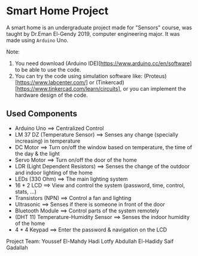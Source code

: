 # Smart Home Project
A smart home is an undergraduate project made for "Sensors" course, was taught by Dr.Eman El-Gendy 2019, computer engineering major. It was made using `Arduino` Uno.

Note:
1. You need download (Arduino IDE)[https://www.arduino.cc/en/software] to be able to use the code.
2. You can try the code using simulation software like: (Proteus)[https://www.labcenter.com/] or (Tinkercad)[https://www.tinkercad.com/learn/circuits], or you can implement the hardware design of the code.

## Used Components
- Arduino Uno                           ==> Centralized Control
- LM 37 DZ (Temperature Sensor)         ==> Senses any change (specially increasing) in temperature
- DC Motor                              ==> Turn on/off the window based on temperature, the time of the day & the light
- Servo Motor                           ==> Turn on/off the door of the home
- LDR (Light Dependent Resistors)       ==> Senses the change of the outdoor and indoor lighting of the home
- LEDs (330 Ohm)                        ==> The main lighting system
- 16 * 2 LCD                            ==> View and control the system (password, time, control, stats, …)
- Transistors (NPN)                     ==> Control a fan and lighting
- Ultrasonic                            ==> Senses if there is someone in front of the door
- Bluetooth Module                      ==> Control parts of the system remotely
- (DHT 11) Temperature-Humidity Sensor  ==> Senses the indoor humidity of the home
- 4 * 4 Keypad                          ==> Enter the password & navigation on the LCD

Project Team:
Youssef El-Mahdy
Hadi Lotfy
Abdullah El-Hadidy
Saif Gadallah 
